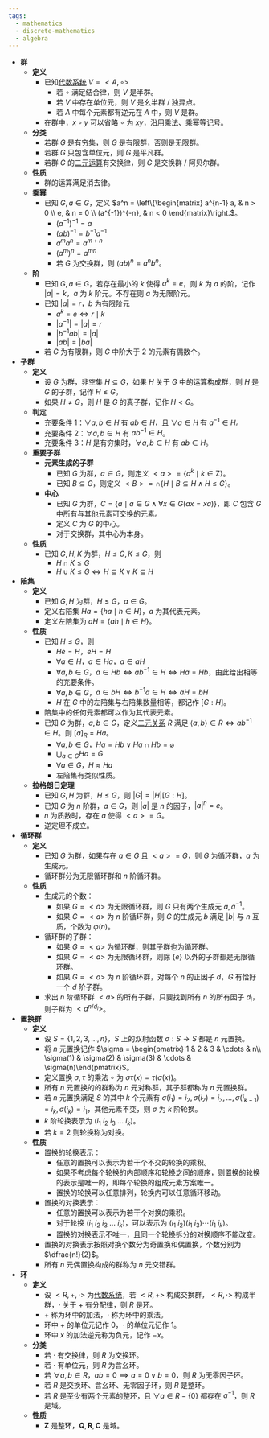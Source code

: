```yaml
---
tags:
  - mathematics
  - discrete-mathematics
  - algebra
---
```

- **群**
    - **定义**
        - 已知[代数系统](/notes/docs/mathematics/discrete-mathematics/algebraic-system) $V=<A,\circ>$
            - 若 $\circ$ 满足结合律，则 $V$ 是半群。
            - 若 $V$ 中存在单位元，则 $V$ 是幺半群 / 独异点。
            - 若 $A$ 中每个元素都有逆元在 $A$ 中，则 $V$ 是群。
        - 在群中，$x\circ y$ 可以省略 $\circ$ 为 $xy$，沿用乘法、乘幂等记号。
    - **分类**
        - 若群 $G$ 是有穷集，则 $G$ 是有限群，否则是无限群。
        - 若群 $G$ 只包含单位元，则 $G$ 是平凡群。
        - 若群 $G$ 的[二元运算](/notes/docs/mathematics/discrete-mathematics/algebraic-system#krwh8o)有交换律，则 $G$ 是交换群 / 阿贝尔群。
    - **性质**
        - 群的运算满足消去律。
    - **乘幂**
        - 已知 $G,a\in G$，定义 $a^n = \left\{\begin{matrix} a^{n-1} a, & n > 0 \\ e, & n = 0 \\ (a^{-1})^{-n}, & n < 0 \end{matrix}\right.$。
            - $(a^{-1})^{-1} = a$
            - $(ab)^{-1} = b^{-1}a^{-1}$
            - $a^m a^n = a^{m + n}$
            - $(a^m)^n = a^{mn}$
            - 若 $G$ 为交换群，则 $(ab)^n = a^n b^n$。
    - **阶**
        - 已知 $G,a\in G$，若存在最小的 $k$ 使得 $a^k = e$，则 $k$ 为 $a$ 的阶，记作 $|a|=k$，$a$ 为 $k$ 阶元。不存在则 $a$ 为无限阶元。
        - 已知 $|a| = r$，$b$ 为有限阶元
            - $a^k = e \iff r \mid k$
            - $|a^{-1}| = |a| = r$
            - $|b^{-1}ab| = |a|$
            - $|ab| = |ba|$
        - 若 $G$ 为有限群，则 $G$ 中阶大于 $2$ 的元素有偶数个。
- **子群**
    - **定义**
        - 设 $G$ 为群，非空集 $H \subseteq G$，如果 $H$ 关于 $G$ 中的运算构成群，则 $H$ 是 $G$ 的子群，记作 $H\le G$。
        - 如果 $H \ne G$，则 $H$ 是 $G$ 的真子群，记作 $H < G$。
    - **判定**
        - 充要条件 1：$\forall a,b \in H$ 有 $ab \in H$，且 $\forall a \in H$ 有 $a^{-1} \in H$。
        - 充要条件 2：$\forall a,b\in H$ 有 $ab^{-1} \in H$。
        - 充要条件 3：$H$ 是有穷集时，$\forall a,b\in H$ 有 $ab \in H$。
    - **重要子群**
        - **元素生成的子群**
            - 已知 $G$ 为群，$a\in G$，则定义 $<a> = \{a^k \mid k \in \mathrm Z\}$。
            - 已知 $B \subseteq G$，则定义 $<B> = \cap \{H \mid B \subseteq H \land H \le G \}$。
        - **中心**
            - 已知 $G$ 为群，$C = \{ a \mid a \in G \land \forall x \in G (ax = xa)\}$，即 $C$ 包含 $G$ 中所有与其他元素可交换的元素。
            - 定义 $C$ 为 $G$ 的中心。
            - 对于交换群，其中心为本身。
    - **性质**
        - 已知 $G,H,K$ 为群，$H \le G,K\le G$，则
            - $H \cap K \le G$
            - $H \cup K \le G \iff H \subseteq K \lor K \subseteq H$
- **陪集**
    - **定义**
        - 已知 $G,H$ 为群，$H \le G$，$a \in G$。
        - 定义右陪集 $Ha = \{ ha \mid h \in H \}$，$a$ 为其代表元素。
        - 定义左陪集为 $aH = \{ah \mid h \in H \}$。
    - **性质**
        - 已知 $H \le G$，则
            - $He=H$，$eH=H$
            - $\forall a \in H$，$a \in Ha$，$a \in aH$
            - $\forall a,b \in G$，$a \in Hb \iff ab^{-1} \in H \iff Ha = Hb$，由此给出相等的充要条件。
            - $\forall a,b \in G$，$a \in bH \iff b^{-1}a \in H \iff aH = bH$
            - $H$ 在 $G$ 中的左陪集与右陪集数量相等，都记作 $[G:H]$。
        - 陪集中的任何元素都可以作为其代表元素。
        - 已知 $G$ 为群，$a,b\in G$，定义[二元关系](/notes/docs/mathematics/discrete-mathematics/binary-relationship) $R$ 满足 $\langle a,b\rangle \in R \iff ab^{-1} \in H$。则 $[a]_R = Ha$。
            - $\forall a,b\in G$，$Ha = Hb \lor Ha \cap Hb = \varnothing$
            - $\displaystyle\bigcup_{a\in G} Ha = G$
            - $\forall a \in G$，$H \approx Ha$
            - 左陪集有类似性质。
    - **拉格朗日定理**
        - 已知 $G,H$ 为群，$H \le G$，则 $|G| = |H|[G:H]$。
        - 已知 $G$ 为 $n$ 阶群，$a \in G$，则 $|a|$ 是 $n$ 的因子，$|a|^n = e$。
        - $n$ 为质数时，存在 $a$ 使得 $<a>=G$。
        - 逆定理不成立。
- **循环群**
    - **定义**
        - 已知 $G$ 为群，如果存在 $a \in G$ 且 $<a> = G$，则 $G$ 为循环群，$a$ 为生成元。
        - 循环群分为无限循环群和 $n$ 阶循环群。
    - **性质**
        - 生成元的个数：
            - 如果 $G=<a>$ 为无限循环群，则 $G$ 只有两个生成元 $a,a^{-1}$。
            - 如果 $G=<a>$ 为 $n$ 阶循环群，则 $G$ 的生成元 $b$ 满足 $|b|$ 与 $n$ 互质，个数为 $\varphi(n)$。
        - 循环群的子群：
            - 如果 $G=<a>$ 为循环群，则其子群也为循环群。
            - 如果 $G=<a>$ 为无限循环群，则除 $\{e\}$ 以外的子群都是无限循环群。
            - 如果 $G=<a>$ 为 $n$ 阶循环群，对每个 $n$ 的正因子 $d$，$G$ 有恰好一个 $d$ 阶子群。
        - 求出 $n$ 阶循环群 $<a>$ 的所有子群，只要找到所有 $n$ 的所有因子 $d_i$，则子群为 $<a^{n/d_i}>$。
- **置换群**
    - **定义**
        - 设 $S=\{1,2,3,\dots,n\}$，$S$ 上的双射函数 $\sigma:S\to S$ 都是 $n$ 元置换。
        - 将 $n$ 元置换记作 $\sigma = \begin{pmatrix} 1 & 2 & 3 & \cdots & n\\ \sigma(1) & \sigma(2) & \sigma(3) & \cdots & \sigma(n)\end{pmatrix}$。
        - 定义置换 $\sigma,\tau$ 的乘法 $\circ$ 为 $\sigma\tau(x)=\tau(\sigma(x))$。
        - 所有 $n$ 元置换的的群称为 $n$ 元对称群，其子群都称为 $n$ 元置换群。
        - 若 $n$ 元置换满足 $S$ 的其中 $k$ 个元素有 $\sigma(i_1)=i_2,\sigma(i_2)=i_3,\dots,\sigma(i_{k-1})=i_k,\sigma(i_k)=i_1$，其他元素不变，则 $\sigma$ 为 $k$ 阶轮换。
        - $k$ 阶轮换表示为 $(i_1\ i_2\ i_3\ \dots\ i_k)$。
        - 若 $k=2$ 则轮换称为对换。
    - **性质**
        - 置换的轮换表示：
            - 任意的置换可以表示为若干个不交的轮换的乘积。
            - 如果不考虑每个轮换的内部顺序和轮换之间的顺序，则置换的轮换的表示是唯一的，即每个轮换的组成元素方案唯一。
            - 置换的轮换可以任意排列，轮换内可以任意循环移动。
        - 置换的对换表示：
            - 任意的置换可以表示为若干个对换的乘积。
            - 对于轮换 $(i_1\ i_2\ i_3\ \dots\ i_k)$，可以表示为 $(i_1\ i_2)(i_1\ i_3)\cdots(i_1\ i_k)$。
            - 置换的对换表示不唯一，且同一个轮换拆分的对换顺序不能改变。
        - 置换的对换表示按照对换个数分为奇置换和偶置换，个数分别为 $\dfrac{n!}{2}$。
        - 所有 $n$ 元偶置换构成的群称为 $n$ 元交错群。
- **环**
    - **定义**
        - 设 $<R,+,\cdot>$ 为[代数系统](/notes/docs/mathematics/discrete-mathematics/algebraic-system)，若 $<R,+>$ 构成交换群，$<R,\cdot>$ 构成半群，$\cdot$ 关于 $+$ 有分配律，则 $R$ 是环。
        - $+$ 称为环中的加法，$\cdot$ 称为环中的乘法。
        - 环中 $+$ 的单位元记作 $0$，$\cdot$ 的单位元记作 $1$。
        - 环中 $x$ 的加法逆元称为负元，记作 $-x$。
    - **分类**
        - 若 $\cdot$ 有交换律，则 $R$ 为交换环。
        - 若 $\cdot$ 有单位元，则 $R$ 为含幺环。
        - 若 $\forall a,b \in R$，$ab = 0 \implies a = 0 \lor b = 0$，则 $R$ 为无零因子环。
        - 若 $R$ 是交换环、含幺环、无零因子环，则 $R$ 是整环。
        - 若 $R$ 是至少有两个元素的整环，且 $\forall a \in R - \{0\}$ 都存在 $a^{-1}$，则 $R$ 是域。
    - **性质**
        - $\mathrm{\boldsymbol Z}$ 是整环，$\mathrm{\boldsymbol Q},\mathrm{\boldsymbol R},\mathrm{\boldsymbol C}$ 是域。
